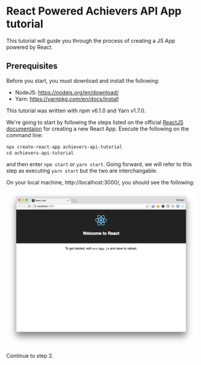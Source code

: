 # React Powered Achievers API App tutorial

This tutorial will guide you through the process of creating a JS App powered by React.

## Prerequisites

Before you start, you must download and install the following: 
- NodeJS: https://nodejs.org/en/download/
- Yarn: https://yarnpkg.com/en/docs/install

This tutorial was written with npm v6.1.0 and Yarn v1.7.0.

We're going to start by following the steps listed on the official [ReactJS documentaion]( https://reactjs.org/docs/add-react-to-a-new-app.html) for creating a new React App. Execute the following on the command line:

```
npx create-react-app achievers-api-tutorial
cd achievers-api-tutorial
```

and then enter `npm start` or `yarn start`. Going forward, we will refer to this step as executing `yarn start` but the two are interchangable.

On your local machine, http://localhost:3000/, you should see the following:

![step1a](screenshots/step1a.png)

Continue to step 2.

